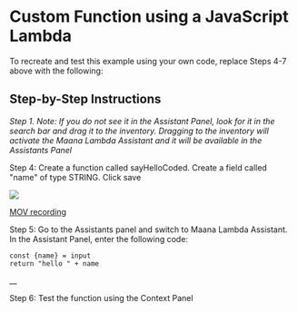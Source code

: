 # Custom Function using a JavaScript Lambda

To recreate and test this example using your own code, replace Steps 4-7 above with the following:

## Step-by-Step Instructions

_Step 1. Note: If you do not see it in the Assistant Panel, look for it in the search bar and drag it to the inventory. Dragging to the inventory will activate the Maana Lambda Assistant and it will be available in the Assistants Panel_ 

Step 4: Create a function called sayHelloCoded. Create a field called "name" of type STRING. Click save

![](https://maanaimages.blob.core.windows.net/maana-q-documentation/QTraining_videos/HelloWorld_gifs/HelloWorldExtended_Step%204.gif)

[MOV recording](https://maanaimages.blob.core.windows.net/maana-q-documentation/QTraining_videos/HelloWorld_movc/HelloWorldExtended_Step%204.mov)

Step 5: Go to the Assistants panel and switch to Maana Lambda Assistant. In the Assistant Panel, enter the following code:

```text
const {name} = input
return "hello " + name
```

\_\_

Step 6:  Test the function using  the Context Panel 


